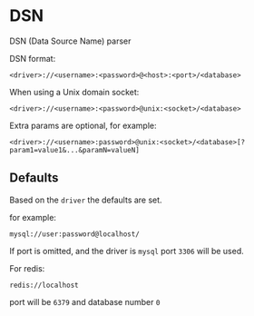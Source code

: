 # DSN

DSN (Data Source Name) parser

DSN format:

    <driver>://<username>:<password>@<host>:<port>/<database>

When using a Unix domain socket:

    <driver>://<username>:<password>@unix:<socket>/<database>

Extra params are optional, for example:

    <driver>://<username>:password>@unix:<socket>/<database>[?param1=value1&...&paramN=valueN]

## Defaults

Based on the `driver` the defaults are set.

for example:

    mysql://user:password@localhost/

If port is omitted, and the driver is `mysql` port `3306` will be used.

For redis:

    redis://localhost

port will be `6379` and database number `0`

